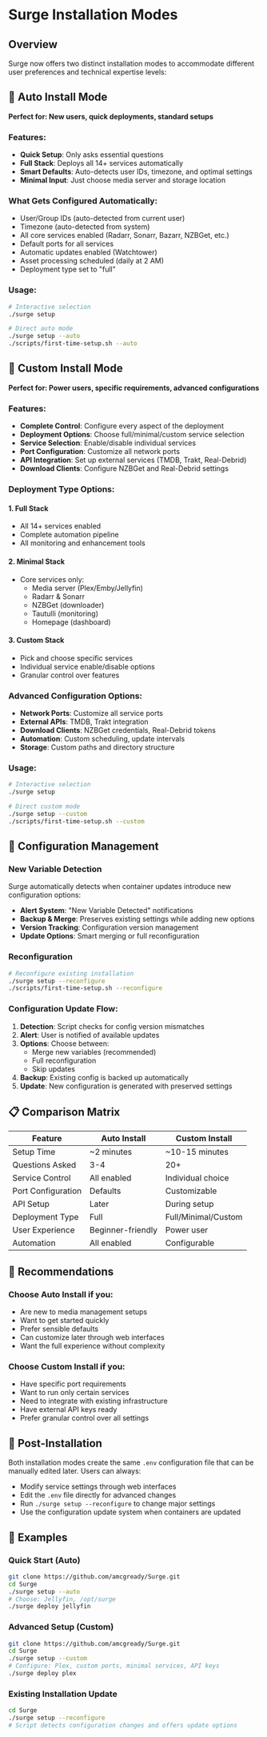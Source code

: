 # Surge Installation Modes

## Overview

Surge now offers two distinct installation modes to accommodate different user preferences and technical expertise levels:

## 🚀 Auto Install Mode

**Perfect for: New users, quick deployments, standard setups**

### Features:
- **Quick Setup**: Only asks essential questions
- **Full Stack**: Deploys all 14+ services automatically
- **Smart Defaults**: Auto-detects user IDs, timezone, and optimal settings
- **Minimal Input**: Just choose media server and storage location

### What Gets Configured Automatically:
- User/Group IDs (auto-detected from current user)
- Timezone (auto-detected from system)
- All core services enabled (Radarr, Sonarr, Bazarr, NZBGet, etc.)
- Default ports for all services
- Automatic updates enabled (Watchtower)
- Asset processing scheduled (daily at 2 AM)
- Deployment type set to "full"

### Usage:
```bash
# Interactive selection
./surge setup

# Direct auto mode
./surge setup --auto
./scripts/first-time-setup.sh --auto
```

## 🔧 Custom Install Mode

**Perfect for: Power users, specific requirements, advanced configurations**

### Features:
- **Complete Control**: Configure every aspect of the deployment
- **Deployment Options**: Choose full/minimal/custom service selection
- **Service Selection**: Enable/disable individual services
- **Port Configuration**: Customize all network ports
- **API Integration**: Set up external services (TMDB, Trakt, Real-Debrid)
- **Download Clients**: Configure NZBGet and Real-Debrid settings

### Deployment Type Options:

#### 1. Full Stack
- All 14+ services enabled
- Complete automation pipeline
- All monitoring and enhancement tools

#### 2. Minimal Stack
- Core services only:
  - Media server (Plex/Emby/Jellyfin)
  - Radarr & Sonarr
  - NZBGet (downloader)
  - Tautulli (monitoring)
  - Homepage (dashboard)

#### 3. Custom Stack
- Pick and choose specific services
- Individual service enable/disable options
- Granular control over features

### Advanced Configuration Options:
- **Network Ports**: Customize all service ports
- **External APIs**: TMDB, Trakt integration
- **Download Clients**: NZBGet credentials, Real-Debrid tokens
- **Automation**: Custom scheduling, update intervals
- **Storage**: Custom paths and directory structure

### Usage:
```bash
# Interactive selection
./surge setup

# Direct custom mode
./surge setup --custom
./scripts/first-time-setup.sh --custom
```

## 🔄 Configuration Management

### New Variable Detection

Surge automatically detects when container updates introduce new configuration options:

- **Alert System**: "New Variable Detected" notifications
- **Backup & Merge**: Preserves existing settings while adding new options
- **Version Tracking**: Configuration version management
- **Update Options**: Smart merging or full reconfiguration

### Reconfiguration

```bash
# Reconfigure existing installation
./surge setup --reconfigure
./scripts/first-time-setup.sh --reconfigure
```

### Configuration Update Flow:

1. **Detection**: Script checks for config version mismatches
2. **Alert**: User is notified of available updates
3. **Options**: Choose between:
   - Merge new variables (recommended)
   - Full reconfiguration
   - Skip updates
4. **Backup**: Existing config is backed up automatically
5. **Update**: New configuration is generated with preserved settings

## 📋 Comparison Matrix

| Feature | Auto Install | Custom Install |
|---------|-------------|----------------|
| Setup Time | ~2 minutes | ~10-15 minutes |
| Questions Asked | 3-4 | 20+ |
| Service Control | All enabled | Individual choice |
| Port Configuration | Defaults | Customizable |
| API Setup | Later | During setup |
| Deployment Type | Full | Full/Minimal/Custom |
| User Experience | Beginner-friendly | Power user |
| Automation | All enabled | Configurable |

## 🎯 Recommendations

### Choose **Auto Install** if you:
- Are new to media management setups
- Want to get started quickly
- Prefer sensible defaults
- Can customize later through web interfaces
- Want the full experience without complexity

### Choose **Custom Install** if you:
- Have specific port requirements
- Want to run only certain services
- Need to integrate with existing infrastructure
- Have external API keys ready
- Prefer granular control over all settings

## 🔧 Post-Installation

Both installation modes create the same `.env` configuration file that can be manually edited later. Users can always:

- Modify service settings through web interfaces
- Edit the `.env` file directly for advanced changes
- Run `./surge setup --reconfigure` to change major settings
- Use the configuration update system when containers are updated

## 📝 Examples

### Quick Start (Auto)
```bash
git clone https://github.com/amcgready/Surge.git
cd Surge
./surge setup --auto
# Choose: Jellyfin, /opt/surge
./surge deploy jellyfin
```

### Advanced Setup (Custom)
```bash
git clone https://github.com/amcgready/Surge.git
cd Surge
./surge setup --custom
# Configure: Plex, custom ports, minimal services, API keys
./surge deploy plex
```

### Existing Installation Update
```bash
cd Surge
./surge setup --reconfigure
# Script detects configuration changes and offers update options
```
